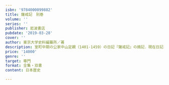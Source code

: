 ```yaml
---
isbn: '9784000099882'
title: 薩戒記　別巻
volume: ''
series: ''
publisher: 岩波書店
pubdate: '2019-03-28'
cover: ''
author: 東京大学史料編纂所／著
description: 室町中期の公家中山定親（1401-1459）の日記『薩戒記』の摘記．現在日記本体の残らない項目も多く含む．
price: '14000'
genre: ''
target: 専門
format: 全集・双書
content: 日本歴史

---
```

